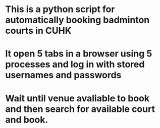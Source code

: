 # This is a python script for automatically booking badminton courts in CUHK

# It open 5 tabs in a browser using 5 processes and log in with stored usernames and passwords

# Wait until venue avaliable to book and then search for available court and book.
